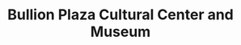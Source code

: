 ---
layout: repo
title: "Bullion Plaza Cultural Center and Museum"
id: 12821
permalink: repos/12821/
---